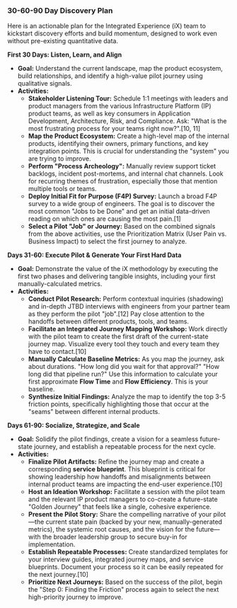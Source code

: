

### **30-60-90 Day Discovery Plan**

Here is an actionable plan for the Integrated Experience (iX) team to kickstart discovery efforts and build momentum, designed to work even without pre-existing quantitative data.

**First 30 Days: Listen, Learn, and Align**

* **Goal:** Understand the current landscape, map the product ecosystem, build relationships, and identify a high-value pilot journey using qualitative signals.  
* **Activities:**  
  * **Stakeholder Listening Tour:** Schedule 1:1 meetings with leaders and product managers from the various Infrastructure Platform (IP) product teams, as well as key consumers in Application Development, Architecture, Risk, and Compliance. Ask: "What is the most frustrating process for your teams right now?".\[10, 11\]  
  * **Map the Product Ecosystem:** Create a high-level map of the internal products, identifying their owners, primary functions, and key integration points. This is crucial for understanding the "system" you are trying to improve.  
  * **Perform "Process Archeology":** Manually review support ticket backlogs, incident post-mortems, and internal chat channels. Look for recurring themes of frustration, especially those that mention multiple tools or teams.  
  * **Deploy Initial Fit for Purpose (F4P) Survey:** Launch a broad F4P survey to a wide group of engineers. The goal is to discover the most common "Jobs to be Done" and get an initial data-driven reading on which ones are causing the most pain.\[1\]  
  * **Select a Pilot "Job" or Journey:** Based on the combined signals from the above activities, use the Prioritization Matrix (User Pain vs. Business Impact) to select the first journey to analyze.

**Days 31-60: Execute Pilot & Generate Your First Hard Data**

* **Goal:** Demonstrate the value of the iX methodology by executing the first two phases and delivering tangible insights, including your first manually-calculated metrics.  
* **Activities:**  
  * **Conduct Pilot Research:** Perform contextual inquiries (shadowing) and in-depth JTBD interviews with engineers from your partner team as they perform the pilot "job".\[12\] Pay close attention to the handoffs between different products, tools, and teams.  
  * **Facilitate an Integrated Journey Mapping Workshop:** Work directly with the pilot team to create the first draft of the current-state journey map. Visualize every tool they touch and every team they have to contact.\[10\]  
  * **Manually Calculate Baseline Metrics:** As you map the journey, ask about durations. "How long did you wait for that approval?" "How long did that pipeline run?" Use this information to calculate your first approximate **Flow Time** and **Flow Efficiency**. This is your baseline.  
  * **Synthesize Initial Findings:** Analyze the map to identify the top 3-5 friction points, specifically highlighting those that occur at the "seams" between different internal products.

**Days 61-90: Socialize, Strategize, and Scale**

* **Goal:** Solidify the pilot findings, create a vision for a seamless future-state journey, and establish a repeatable process for the next cycle.  
* **Activities:**  
  * **Finalize Pilot Artifacts:** Refine the journey map and create a corresponding **service blueprint**. This blueprint is critical for showing leadership how handoffs and misalignments between internal product teams are impacting the end-user experience.\[10\]  
  * **Host an Ideation Workshop:** Facilitate a session with the pilot team and the relevant IP product managers to co-create a future-state "Golden Journey" that feels like a single, cohesive experience.  
  * **Present the Pilot Story:** Share the compelling narrative of your pilot—the current state pain (backed by your new, manually-generated metrics), the systemic root causes, and the vision for the future—with the broader leadership group to secure buy-in for implementation.  
  * **Establish Repeatable Processes:** Create standardized templates for your interview guides, integrated journey maps, and service blueprints. Document your process so it can be easily repeated for the next journey.\[10\]  
  * **Prioritize Next Journeys:** Based on the success of the pilot, begin the "Step 0: Finding the Friction" process again to select the next high-priority journey to improve.